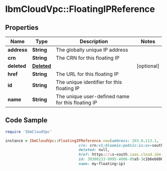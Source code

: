 # IbmCloudVpc::FloatingIPReference

## Properties

Name | Type | Description | Notes
------------ | ------------- | ------------- | -------------
**address** | **String** | The globally unique IP address | 
**crn** | **String** | The CRN for this floating IP | 
**deleted** | [**Deleted**](Deleted.md) |  | [optional] 
**href** | **String** | The URL for this floating IP | 
**id** | **String** | The unique identifier for this floating IP | 
**name** | **String** | The unique user-defined name for this floating IP | 

## Code Sample

```ruby
require 'IbmCloudVpc'

instance = IbmCloudVpc::FloatingIPReference.new(address: 203.0.113.1,
                                 crn: crn:v1:bluemix:public:is:us-south-1:a/123456::floating-ip:39300233-9995-4806-89a5-3c1b6eb88689,
                                 deleted: null,
                                 href: https://us-south.iaas.cloud.ibm.com/v1/floating_ips/39300233-9995-4806-89a5-3c1b6eb88689,
                                 id: 39300233-9995-4806-89a5-3c1b6eb88689,
                                 name: my-floating-ip)
```


